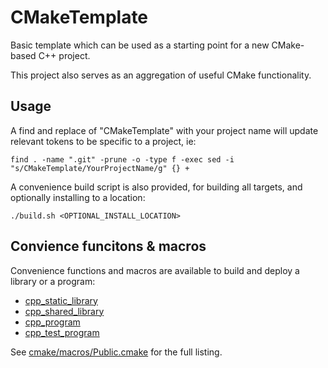 # CMakeTemplate

Basic template which can be used as a starting point for a new CMake-based C++ project.

This project also serves as an aggregation of useful CMake functionality.

## Usage

A find and replace of "CMakeTemplate" with your project name will update relevant tokens to be specific to a project, ie:
```
find . -name ".git" -prune -o -type f -exec sed -i "s/CMakeTemplate/YourProjectName/g" {} +
```

A convenience build script is also provided, for building all targets, and optionally installing to a location:
```
./build.sh <OPTIONAL_INSTALL_LOCATION>
```

## Convience funcitons & macros

Convenience functions and macros are available to build and deploy a library or a program:
- [cpp_static_library](exampleStaticLibrary/CMakeLists.txt)
- [cpp_shared_library](exampleSharedLibrary/CMakeLists.txt)
- [cpp_program](exampleProgram/CMakeLists.txt)
- [cpp_test_program](exampleSharedLibrary/tests/CMakeLists.txt)

See [cmake/macros/Public.cmake](cmake/macros/Public.cmake) for the full listing.
